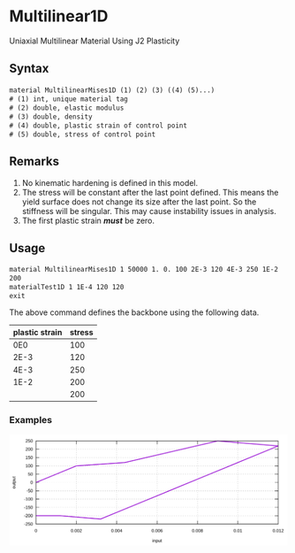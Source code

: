 # Multilinear1D

Uniaxial Multilinear Material Using J2 Plasticity

## Syntax

```
material MultilinearMises1D (1) (2) (3) ((4) (5)...)
# (1) int, unique material tag
# (2) double, elastic modulus
# (3) double, density
# (4) double, plastic strain of control point
# (5) double, stress of control point
```

## Remarks

1. No kinematic hardening is defined in this model.
2. The stress will be constant after the last point defined. This means the yield surface does not change its size after
   the last point. So the stiffness will be singular. This may cause instability issues in analysis.
3. The first plastic strain ***must*** be zero.

## Usage

```
material MultilinearMises1D 1 50000 1. 0. 100 2E-3 120 4E-3 250 1E-2 200
materialTest1D 1 1E-4 120 120
exit
```

The above command defines the backbone using the following data.

| plastic strain | stress |
|----------------|--------|
| 0E0            | 100    |
| 2E-3           | 120    |
| 4E-3           | 250    |
| 1E-2           | 200    |
|                | 200    |

### Examples

![Example](Multilinear1D.EX1.svg)
